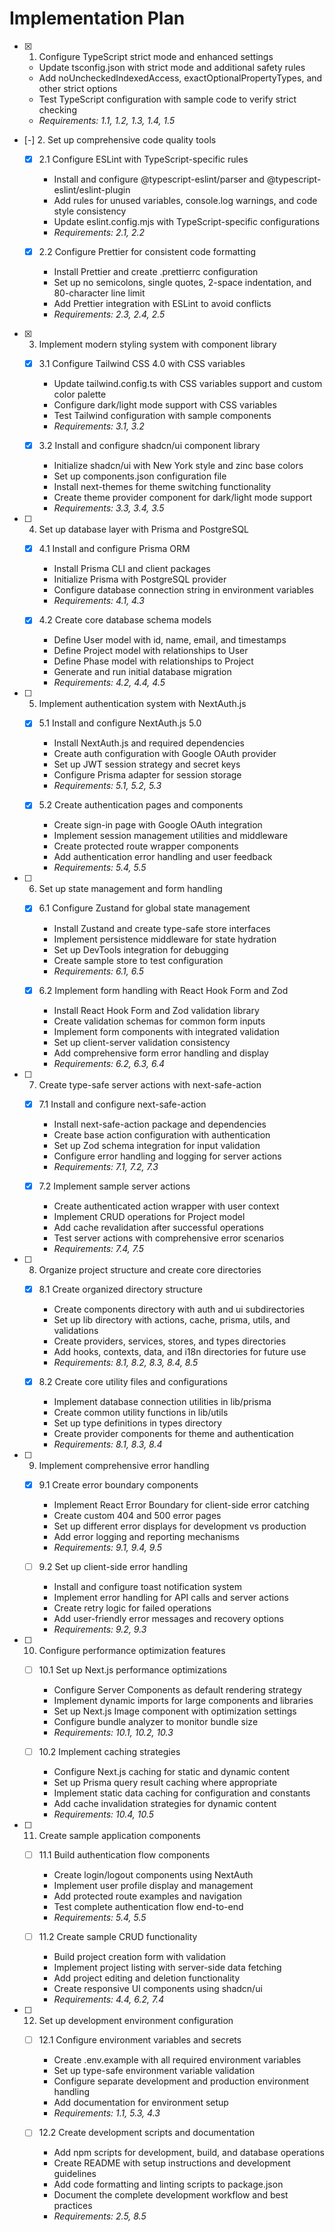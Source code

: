 # Implementation Plan

- [x] 1. Configure TypeScript strict mode and enhanced settings
  - Update tsconfig.json with strict mode and additional safety rules
  - Add noUncheckedIndexedAccess, exactOptionalPropertyTypes, and other strict options
  - Test TypeScript configuration with sample code to verify strict checking
  - _Requirements: 1.1, 1.2, 1.3, 1.4, 1.5_

- [-] 2. Set up comprehensive code quality tools
  - [x] 2.1 Configure ESLint with TypeScript-specific rules
    - Install and configure @typescript-eslint/parser and @typescript-eslint/eslint-plugin
    - Add rules for unused variables, console.log warnings, and code style consistency
    - Update eslint.config.mjs with TypeScript-specific configurations
    - _Requirements: 2.1, 2.2_

  - [x] 2.2 Configure Prettier for consistent code formatting
    - Install Prettier and create .prettierrc configuration
    - Set up no semicolons, single quotes, 2-space indentation, and 80-character line limit
    - Add Prettier integration with ESLint to avoid conflicts
    - _Requirements: 2.3, 2.4, 2.5_

- [x] 3. Implement modern styling system with component library
  - [x] 3.1 Configure Tailwind CSS 4.0 with CSS variables
    - Update tailwind.config.ts with CSS variables support and custom color palette
    - Configure dark/light mode support with CSS variables
    - Test Tailwind configuration with sample components
    - _Requirements: 3.1, 3.2_

  - [x] 3.2 Install and configure shadcn/ui component library
    - Initialize shadcn/ui with New York style and zinc base colors
    - Set up components.json configuration file
    - Install next-themes for theme switching functionality
    - Create theme provider component for dark/light mode support
    - _Requirements: 3.3, 3.4, 3.5_

- [ ] 4. Set up database layer with Prisma and PostgreSQL
  - [x] 4.1 Install and configure Prisma ORM
    - Install Prisma CLI and client packages
    - Initialize Prisma with PostgreSQL provider
    - Configure database connection string in environment variables
    - _Requirements: 4.1, 4.3_

  - [x] 4.2 Create core database schema models
    - Define User model with id, name, email, and timestamps
    - Define Project model with relationships to User
    - Define Phase model with relationships to Project
    - Generate and run initial database migration
    - _Requirements: 4.2, 4.4, 4.5_

- [ ] 5. Implement authentication system with NextAuth.js
  - [x] 5.1 Install and configure NextAuth.js 5.0
    - Install NextAuth.js and required dependencies
    - Create auth configuration with Google OAuth provider
    - Set up JWT session strategy and secret keys
    - Configure Prisma adapter for session storage
    - _Requirements: 5.1, 5.2, 5.3_

  - [x] 5.2 Create authentication pages and components
    - Create sign-in page with Google OAuth integration
    - Implement session management utilities and middleware
    - Create protected route wrapper components
    - Add authentication error handling and user feedback
    - _Requirements: 5.4, 5.5_

- [ ] 6. Set up state management and form handling
  - [x] 6.1 Configure Zustand for global state management
    - Install Zustand and create type-safe store interfaces
    - Implement persistence middleware for state hydration
    - Set up DevTools integration for debugging
    - Create sample store to test configuration
    - _Requirements: 6.1, 6.5_

  - [x] 6.2 Implement form handling with React Hook Form and Zod
    - Install React Hook Form and Zod validation library
    - Create validation schemas for common form inputs
    - Implement form components with integrated validation
    - Set up client-server validation consistency
    - Add comprehensive form error handling and display
    - _Requirements: 6.2, 6.3, 6.4_

- [ ] 7. Create type-safe server actions with next-safe-action
  - [x] 7.1 Install and configure next-safe-action
    - Install next-safe-action package and dependencies
    - Create base action configuration with authentication
    - Set up Zod schema integration for input validation
    - Configure error handling and logging for server actions
    - _Requirements: 7.1, 7.2, 7.3_

  - [x] 7.2 Implement sample server actions
    - Create authenticated action wrapper with user context
    - Implement CRUD operations for Project model
    - Add cache revalidation after successful operations
    - Test server actions with comprehensive error scenarios
    - _Requirements: 7.4, 7.5_

- [ ] 8. Organize project structure and create core directories
  - [x] 8.1 Create organized directory structure
    - Create components directory with auth and ui subdirectories
    - Set up lib directory with actions, cache, prisma, utils, and validations
    - Create providers, services, stores, and types directories
    - Add hooks, contexts, data, and i18n directories for future use
    - _Requirements: 8.1, 8.2, 8.3, 8.4, 8.5_

  - [x] 8.2 Create core utility files and configurations
    - Implement database connection utilities in lib/prisma
    - Create common utility functions in lib/utils
    - Set up type definitions in types directory
    - Create provider components for theme and authentication
    - _Requirements: 8.1, 8.3, 8.4_

- [ ] 9. Implement comprehensive error handling
  - [x] 9.1 Create error boundary components
    - Implement React Error Boundary for client-side error catching
    - Create custom 404 and 500 error pages
    - Set up different error displays for development vs production
    - Add error logging and reporting mechanisms
    - _Requirements: 9.1, 9.4, 9.5_

  - [ ] 9.2 Set up client-side error handling
    - Install and configure toast notification system
    - Implement error handling for API calls and server actions
    - Create retry logic for failed operations
    - Add user-friendly error messages and recovery options
    - _Requirements: 9.2, 9.3_

- [ ] 10. Configure performance optimization features
  - [ ] 10.1 Set up Next.js performance optimizations
    - Configure Server Components as default rendering strategy
    - Implement dynamic imports for large components and libraries
    - Set up Next.js Image component with optimization settings
    - Configure bundle analyzer to monitor bundle size
    - _Requirements: 10.1, 10.2, 10.3_

  - [ ] 10.2 Implement caching strategies
    - Configure Next.js caching for static and dynamic content
    - Set up Prisma query result caching where appropriate
    - Implement static data caching for configuration and constants
    - Add cache invalidation strategies for dynamic content
    - _Requirements: 10.4, 10.5_

- [ ] 11. Create sample application components
  - [ ] 11.1 Build authentication flow components
    - Create login/logout components using NextAuth
    - Implement user profile display and management
    - Add protected route examples and navigation
    - Test complete authentication flow end-to-end
    - _Requirements: 5.4, 5.5_

  - [ ] 11.2 Create sample CRUD functionality
    - Build project creation form with validation
    - Implement project listing with server-side data fetching
    - Add project editing and deletion functionality
    - Create responsive UI components using shadcn/ui
    - _Requirements: 4.4, 6.2, 7.4_

- [ ] 12. Set up development environment configuration
  - [ ] 12.1 Configure environment variables and secrets
    - Create .env.example with all required environment variables
    - Set up type-safe environment variable validation
    - Configure separate development and production environment handling
    - Add documentation for environment setup
    - _Requirements: 1.1, 5.3, 4.3_

  - [ ] 12.2 Create development scripts and documentation
    - Add npm scripts for development, build, and database operations
    - Create README with setup instructions and development guidelines
    - Add code formatting and linting scripts to package.json
    - Document the complete development workflow and best practices
    - _Requirements: 2.5, 8.5_
